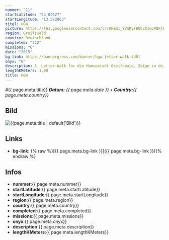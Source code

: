 ```yaml
---
nummer: "11"
startLatitude: "54.09527"
startLongitude: "13.372863"
titel: HGW
picture: https://lh3.googleusercontent.com/lr/AFBm1_YVnKyFB06LXIwLPBkTK7m20eKoeX4ord1zErwltKXaanAc3Ii5g9NeLmfh7SnKFU5LGdcEa0ekRjdrsY9zlTDhOqtyP94S5fFCkfZMpQ6g70b98KyavWdNkyJn-EidHULzT5cjmEvk1mho7fmathBvtvu2CcBqMJJmyF6xhWncY_i8hkOwFQKOy3j8uvJa1x80sYfOZ99_DwrkDGzkWCOTaH32_uPjKefxnAFONi-VNKuCbS5a6jk6nQUVhW9eTRCHhyJ1-t-V5oe7aVZLcmuMegVMQWhMMypqK-_J6MNGcWTNUqgfE9wqkyMU1RRVqecFedWIUvp2ZJvnlqepD76f5ITwvrFHy-VVsI_Ethuw2fNY7Q4HRTSRDENAe_H6wmsRL6g6AUpq_ozgdgV6Y1Ma5lnmZZshnRfutyI1Qj_xQdVaebhlUC7IjK0n_X38ujEotSAPQuA-pSUk2jyjRG-NK06u-jEo4sNtwcWzUcDrVVn3kOMu9oTYu00PV9chYaG-l2SyKpC7gwIsYASCaQilDd2VgnaQ_pkSHScuyL5bCnVbvrgd2HqGbrpKrdH4RRN82rS1kJM5tPeyfonmZEqsDY6yqxVSJLAdPoqpe0gpGD1PLmh_Xq3_-9ItCAA2fG0jDX90SGwbR1mLGrbxx9uVvBNa0L_rS1URS6P571j3yrojIm0W0aBJyB0w-CEqRMGlW82ybA
region: Greifswald
country: Deutschland
completed: "222"
missions: "6"
date: "2015"
bg-link: https://bannergress.com/banner/hgw-letter-walk-4d8f
onyx: "0"
description: 1. Letter-Walk für die Hansestadt Greifswald. Zeige in deinen Mission-Medals, woher du kommst.
lengthKMeters: 1,90
title: HGW
---
```


#{{ page.meta.title}}
_**Datum:** {{ page.meta.date }} • **Country:**{{ page.meta.country}}_

## Bild
![{{page.meta.title | default('Bild')}}]({{page.meta.picture}})

## Links
- **bg-link**: {% raw %}[{{ page.meta.bg-link }}]({{ page.meta.bg-link }}){% endraw %}

## Infos
- **nummer**:{{ page.meta.nummer}}
- **startLatitude**:{{ page.meta.startLatitude}}
- **startLongitude**:{{ page.meta.startLongitude}}
- **region**:{{ page.meta.region}}
- **country**:{{ page.meta.country}}
- **completed**:{{ page.meta.completed}}
- **missions**:{{ page.meta.missions}}
- **onyx**:{{ page.meta.onyx}}
- **description**:{{ page.meta.description}}
- **lengthKMeters**:{{ page.meta.lengthKMeters}}

